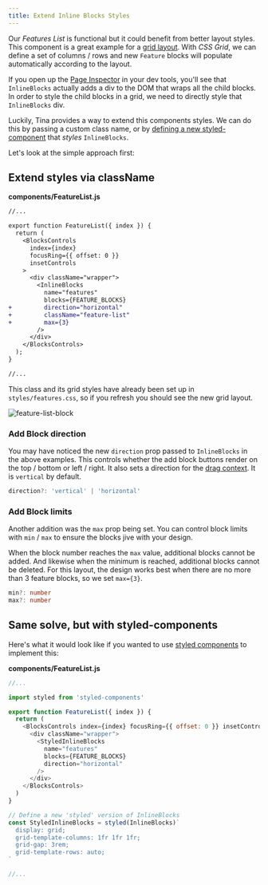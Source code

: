 ```yaml
---
title: Extend Inline Blocks Styles
---
```


Our _Features List_ is functional but it could benefit from better layout styles. This component is a great example for a [grid layout](https://developer.mozilla.org/en-US/docs/Web/CSS/CSS_Grid_Layout). With _CSS Grid_, we can define a set of columns / rows and new `Feature` blocks will populate automatically according to the layout.

If you open up the [Page Inspector](https://developer.mozilla.org/en-US/docs/Tools/Page_Inspector) in your dev tools, you'll see that `InlineBlocks` actually adds a div to the DOM that wraps all the child blocks. In order to style the child blocks in a grid, we need to directly style that `InlineBlocks` div.

Luckily, Tina provides a way to extend this components styles. We can do this by passing a custom class name, or by [defining a new styled-component](https://tinacms.org/docs/inline-editing#extending-inline-field-styles) that _styles_ `InlineBlocks`.

Let's look at the simple approach first:

## Extend styles via className

**components/FeatureList.js**

```diff
//...

export function FeatureList({ index }) {
  return (
    <BlocksControls
      index={index}
      focusRing={{ offset: 0 }}
      insetControls
    >
      <div className="wrapper">
        <InlineBlocks
          name="features"
          blocks={FEATURE_BLOCKS}
+         direction="horizontal"
+         className="feature-list"
+         max={3}
        />
      </div>
    </BlocksControls>
  );
}

//...
```

This class and its grid styles have already been set up in `styles/features.css`, so if you refresh you should see the new grid layout.

![feature-list-block](/img/inline-editing-guide/feature-list.png)

### Add Block direction

You may have noticed the new `direction` prop passed to `InlineBlocks` in the above examples. This controls whether the add block buttons render on the top / bottom or left / right. It also sets a direction for the [drag context](https://github.com/atlassian/react-beautiful-dnd#api-%EF%B8%8F). It is `vertical` by default.

```ts
direction?: 'vertical' | 'horizontal'
```

### Add Block limits

Another addition was the `max` prop being set. You can control block limits with `min` / `max` to ensure the blocks jive with your design.

When the block number reaches the `max` value, additional blocks cannot be added. And likewise when the minimum is reached, additional blocks cannot be deleted. For this layout, the design works best when there are no more than 3 feature blocks, so we set `max={3}`.

```ts
min?: number
max?: number
```

## Same solve, but with styled-components

Here's what it would look like if you wanted to use [styled components](https://styled-components.com/) to implement this:

**components/FeatureList.js**

```js
//...

import styled from 'styled-components'

export function FeatureList({ index }) {
  return (
    <BlocksControls index={index} focusRing={{ offset: 0 }} insetControls>
      <div className="wrapper">
        <StyledInlineBlocks
          name="features"
          blocks={FEATURE_BLOCKS}
          direction="horizontal"
        />
      </div>
    </BlocksControls>
  )
}

// Define a new 'styled' version of InlineBlocks
const StyledInlineBlocks = styled(InlineBlocks)`
  display: grid;
  grid-template-columns: 1fr 1fr 1fr;
  grid-gap: 3rem;
  grid-template-rows: auto;
`

//...
```
